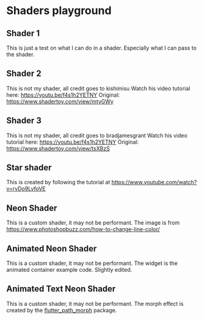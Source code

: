# Shaders playground

## Shader 1
This is just a test on what I can do in a shader. Especially what I can pass to the shader.

## Shader 2
This is not my shader, all credit goes to kishimisu 
Watch his video tutorial here: https://youtu.be/f4s1h2YETNY
Original: https://www.shadertoy.com/view/mtyGWy

## Shader 3
This is not my shader, all credit goes to bradjamesgrant 
Watch his video tutorial here: https://youtu.be/f4s1h2YETNY
Original: https://www.shadertoy.com/view/tsXBzS

## Star shader
This is created by following the tutorial at https://www.youtube.com/watch?v=rvDo9LvfoVE

## Neon Shader
This is a custom shader, it may not be performant. 
The image is from https://www.photoshopbuzz.com/how-to-change-line-color/

## Animated Neon Shader
This is a custom shader, it may not be performant. 
The widget is the animated container example code. Slightly edited.

## Animated Text Neon Shader
This is a custom shader, it may not be performant. 
The morph effect is created by the [flutter_path_morph](https://pub.dev/packages/flutter_path_morph) package.
